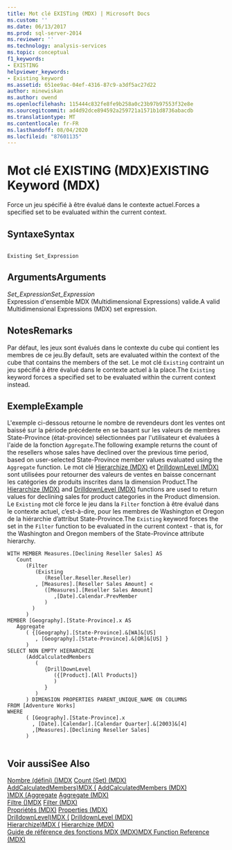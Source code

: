 ```yaml
---
title: Mot clé EXISTing (MDX) | Microsoft Docs
ms.custom: ''
ms.date: 06/13/2017
ms.prod: sql-server-2014
ms.reviewer: ''
ms.technology: analysis-services
ms.topic: conceptual
f1_keywords:
- EXISTING
helpviewer_keywords:
- Existing keyword
ms.assetid: 651ee9ac-04ef-4316-87c9-a3df5ac27d22
author: minewiskan
ms.author: owend
ms.openlocfilehash: 115444c832fe8fe9b258a0c23b97b97553f32e8e
ms.sourcegitcommit: ad4d92dce894592a259721a1571b1d8736abacdb
ms.translationtype: MT
ms.contentlocale: fr-FR
ms.lasthandoff: 08/04/2020
ms.locfileid: "87601135"
---
```

# <a name="existing-keyword-mdx"></a><span data-ttu-id="c2d6b-102">Mot clé EXISTING (MDX)</span><span class="sxs-lookup"><span data-stu-id="c2d6b-102">EXISTING Keyword (MDX)</span></span>
  <span data-ttu-id="c2d6b-103">Force un jeu spécifié à être évalué dans le contexte actuel.</span><span class="sxs-lookup"><span data-stu-id="c2d6b-103">Forces a specified set to be evaluated within the current context.</span></span>  
  
## <a name="syntax"></a><span data-ttu-id="c2d6b-104">Syntaxe</span><span class="sxs-lookup"><span data-stu-id="c2d6b-104">Syntax</span></span>  
  
```  
  
Existing Set_Expression  
```  
  
## <a name="arguments"></a><span data-ttu-id="c2d6b-105">Arguments</span><span class="sxs-lookup"><span data-stu-id="c2d6b-105">Arguments</span></span>  
 <span data-ttu-id="c2d6b-106">*Set_Expression*</span><span class="sxs-lookup"><span data-stu-id="c2d6b-106">*Set_Expression*</span></span>  
 <span data-ttu-id="c2d6b-107">Expression d'ensemble MDX (Multidimensional Expressions) valide.</span><span class="sxs-lookup"><span data-stu-id="c2d6b-107">A valid Multidimensional Expressions (MDX) set expression.</span></span>  
  
## <a name="remarks"></a><span data-ttu-id="c2d6b-108">Notes</span><span class="sxs-lookup"><span data-stu-id="c2d6b-108">Remarks</span></span>  
 <span data-ttu-id="c2d6b-109">Par défaut, les jeux sont évalués dans le contexte du cube qui contient les membres de ce jeu.</span><span class="sxs-lookup"><span data-stu-id="c2d6b-109">By default, sets are evaluated within the context of the cube that contains the members of the set.</span></span> <span data-ttu-id="c2d6b-110">Le mot clé `Existing` contraint un jeu spécifié à être évalué dans le contexte actuel à la place.</span><span class="sxs-lookup"><span data-stu-id="c2d6b-110">The `Existing` keyword forces a specified set to be evaluated within the current context instead.</span></span>  
  
## <a name="example"></a><span data-ttu-id="c2d6b-111">Exemple</span><span class="sxs-lookup"><span data-stu-id="c2d6b-111">Example</span></span>  
 <span data-ttu-id="c2d6b-112">L'exemple ci-dessous retourne le nombre de revendeurs dont les ventes ont baissé sur la période précédente en se basant sur les valeurs de membres State-Province (état-province) sélectionnées par l'utilisateur et évaluées à l'aide de la fonction `Aggregate`.</span><span class="sxs-lookup"><span data-stu-id="c2d6b-112">The following example returns the count of the resellers whose sales have declined over the previous time period, based on user-selected State-Province member values evaluated using the `Aggregate` function.</span></span> <span data-ttu-id="c2d6b-113">Le mot clé [Hierarchize &#40;MDX&#41;](/sql/mdx/hierarchize-mdx) et [DrilldownLevel (MDX)](/sql/mdx/drilldownlevel-mdx) sont utilisées pour retourner des valeurs de ventes en baisse concernant les catégories de produits inscrites dans la dimension Product.</span><span class="sxs-lookup"><span data-stu-id="c2d6b-113">The [Hierarchize &#40;MDX&#41;](/sql/mdx/hierarchize-mdx) and [DrilldownLevel (MDX)](/sql/mdx/drilldownlevel-mdx) functions are used to return values for declining sales for product categories in the Product dimension.</span></span> <span data-ttu-id="c2d6b-114">Le `Existing` mot clé force le jeu dans la `Filter` fonction à être évalué dans le contexte actuel, c’est-à-dire, pour les membres de Washington et Oregon de la hiérarchie d’attribut State-Province.</span><span class="sxs-lookup"><span data-stu-id="c2d6b-114">The `Existing` keyword forces the set in the `Filter` function to be evaluated in the current context - that is, for the Washington and Oregon members of the State-Province attribute hierarchy.</span></span>  
  
```  
WITH MEMBER Measures.[Declining Reseller Sales] AS  
   Count  
      (Filter  
         (Existing  
            (Reseller.Reseller.Reseller)  
         , [Measures].[Reseller Sales Amount] <   
            ([Measures].[Reseller Sales Amount]  
               ,[Date].Calendar.PrevMember  
            )  
        )  
      )  
MEMBER [Geography].[State-Province].x AS   
   Aggregate   
      ( {[Geography].[State-Province].&[WA]&[US]  
         , [Geography].[State-Province].&[OR]&[US] }   
      )  
SELECT NON EMPTY HIERARCHIZE   
      (AddCalculatedMembers   
         (   
            {DrillDownLevel  
               ({[Product].[All Products]}  
               )  
            }   
         )   
      ) DIMENSION PROPERTIES PARENT_UNIQUE_NAME ON COLUMNS   
FROM [Adventure Works]  
WHERE   
      ( [Geography].[State-Province].x  
        , [Date].[Calendar].[Calendar Quarter].&[2003]&[4]  
        ,[Measures].[Declining Reseller Sales]  
      )  
  
```  
  
## <a name="see-also"></a><span data-ttu-id="c2d6b-115">Voir aussi</span><span class="sxs-lookup"><span data-stu-id="c2d6b-115">See Also</span></span>  
 <span data-ttu-id="c2d6b-116">[Nombre &#40;défini&#41; &#40;&#41;MDX](/sql/mdx/count-set-mdx) </span><span class="sxs-lookup"><span data-stu-id="c2d6b-116">[Count &#40;Set&#41; &#40;MDX&#41;](/sql/mdx/count-set-mdx) </span></span>  
 <span data-ttu-id="c2d6b-117">[AddCalculatedMembers&#41;MDX &#40;](/sql/mdx/addcalculatedmembers-mdx) </span><span class="sxs-lookup"><span data-stu-id="c2d6b-117">[AddCalculatedMembers &#40;MDX&#41;](/sql/mdx/addcalculatedmembers-mdx) </span></span>  
 <span data-ttu-id="c2d6b-118">[&#41;MDX &#40;Aggregate](/sql/mdx/aggregate-mdx) </span><span class="sxs-lookup"><span data-stu-id="c2d6b-118">[Aggregate &#40;MDX&#41;](/sql/mdx/aggregate-mdx) </span></span>  
 <span data-ttu-id="c2d6b-119">[Filtre &#40;&#41;MDX](/sql/mdx/filter-mdx) </span><span class="sxs-lookup"><span data-stu-id="c2d6b-119">[Filter &#40;MDX&#41;](/sql/mdx/filter-mdx) </span></span>  
 <span data-ttu-id="c2d6b-120">[Propriétés &#40;MDX&#41;](/sql/mdx/properties-mdx) </span><span class="sxs-lookup"><span data-stu-id="c2d6b-120">[Properties &#40;MDX&#41;](/sql/mdx/properties-mdx) </span></span>  
 <span data-ttu-id="c2d6b-121">[DrilldownLevel&#41;MDX &#40;](/sql/mdx/drilldownlevel-mdx) </span><span class="sxs-lookup"><span data-stu-id="c2d6b-121">[DrilldownLevel &#40;MDX&#41;](/sql/mdx/drilldownlevel-mdx) </span></span>  
 <span data-ttu-id="c2d6b-122">[Hierarchize&#41;MDX &#40;](/sql/mdx/hierarchize-mdx) </span><span class="sxs-lookup"><span data-stu-id="c2d6b-122">[Hierarchize &#40;MDX&#41;](/sql/mdx/hierarchize-mdx) </span></span>  
 [<span data-ttu-id="c2d6b-123">Guide de référence des fonctions MDX &#40;MDX&#41;</span><span class="sxs-lookup"><span data-stu-id="c2d6b-123">MDX Function Reference &#40;MDX&#41;</span></span>](/sql/mdx/mdx-function-reference-mdx)  
  
  
